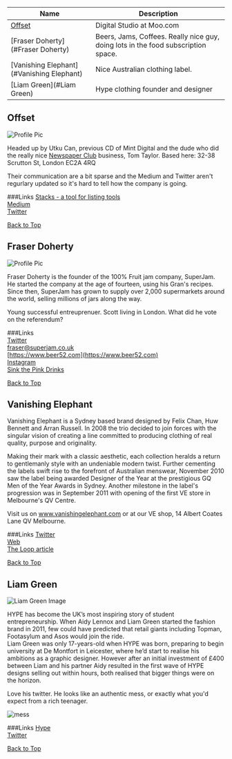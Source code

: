 <a name="top"></a>

Name | Description
-----| ----
[Offset](#Offset)|Digital Studio at Moo.com
[Fraser Doherty](#Fraser Doherty)| Beers, Jams, Coffees. Really nice guy, doing lots in the food subscription space.
[Vanishing Elephant](#Vanishing Elephant)| Nice Australian clothing label.
[Liam Green](#Liam Green) | Hype clothing founder and designer

<a name="Offset"></a>
## Offset
![Profile Pic](http://www.offsethq.com/images/postit-header.jpg)  

Headed up by Utku Can, previous CD of Mint Digital and the dude who did the really nice [Newspaper Club](http://www.newspaperclub.com) business, Tom Taylor.
Based here: 32-38 Scrutton St, London EC2A 4RQ

Their communication are a bit sparse and the Medium and Twitter aren't regurlary updated so it's hard to tell how the company is going.

###Links
[Stacks - a tool for listing tools](https://www.stackshq.com)   
[Medium](https://medium.com/offset-hq)   
[Twitter](https://twitter.com/offsethq)   

[Back to Top](#top)

<a name="Fraser Doherty"></a>
## Fraser Doherty
![Profile Pic](https://pbs.twimg.com/profile_images/565494450961395712/xTDbsW0T_400x400.jpeg)   

Fraser Doherty is the founder of the 100% Fruit jam company, SuperJam.  He started the company at the age of fourteen, using his Gran's recipes.  Since then, SuperJam has grown to supply over 2,000 supermarkets around the world, selling millions of jars along the way. 

Young successful entreuprenuer. Scott living in London. What did he vote on the referendum?

###Links   
[Twitter](https://twitter.com/fraserdoherty)   
[fraser@superjam.co.uk](fraser@superjam.co.uk)  
[https://www.beer52.com](https://www.beer52.com)  
[Instagram](https://instagram.com/fraserdoherty/)  
[Sink the Pink Drinks](https://www.duedil.com/company/09553334/sink-the-pink-drinks-ltd)

[Back to Top](#top)


<a name="Vanishing Elephant"></a>
## Vanishing Elephant
Vanishing Elephant is a Sydney based brand designed by Felix Chan, Huw Bennett and Arran Russell. In 2008 the trio decided to join forces with the singular vision of creating a line committed to producing clothing of real quality, purpose and originality.

Making their mark with a classic aesthetic, each collection heralds a return to gentlemanly style with an undeniable modern twist. Further cementing the labels swift rise to the forefront of Australian menswear, November 2010 saw the label being awarded Designer of the Year at the prestigious GQ Men of the Year Awards in Sydney. Another milestone in the label's progression was in September 2011 with opening of the first VE store in Melbourne's QV Centre.

Visit us on www.vanishingelephant.com or at our VE shop, 14 Albert Coates Lane QV Melbourne.

###Links
[Twitter](https://twitter.com/VE_SYDNEY)   
[Web](http://www.vanishingelephant.com)   
[The Loop article](http://www.theloop.com.au/vanishingelephant/overview)

[Back to Top](#top)

<a name="Liam Green"></a>
## Liam Green

![Liam Green Image](http://sqmagazine.co.uk/wp-content/uploads/2013/12/Liam-Green-HYPE.jpg)

HYPE has become the UK’s most inspiring story of student entrepreneurship. When Aidy Lennox and Liam Green started the fashion brand in 2011, few could have predicted that retail giants including Topman, Footasylum and Asos would join the ride.   
Liam Green was only 17-years-old when HYPE was born, preparing to begin university at De Montfort in Leicester, where he’d start to realise his ambitions as a graphic designer. However after an initial investment of £400 between Liam and his partner Aidy resulted in the first wave of HYPE designs selling out within hours, both realised that bigger things were on the horizon.

Love his twitter. He looks like an authentic mess, or exactly what you'd expect from a rich teenager. 
       
![mess](https://pbs.twimg.com/media/CPUpNKlWoAAKoet.jpg)

###Links
[Hype](https://www.justhype.co.uk)  
[Twitter](https://twitter.com/liam_hype)

[Back to Top](#top)
